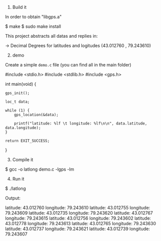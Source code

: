 1. Build it

In order to obtain "libgps.a"

$ make
$ sudo make install

This project abstracts all datas and replies in:

 -> Decimal Degrees for latitudes and logitudes (43.012760 , 79.243610)

2. demo 

Create a simple `demo.c` file (you can find all in the main folder)

#include <stdio.h>
#include <stdlib.h>
#include <gps.h>

int main(void) {
   
    gps_init();

    loc_t data;

    while (1) {
        gps_location(&data);

        printf("latitude: %lf \t longitude: %lf\n\n", data.latitude, data.longitude);
    }

    return EXIT_SUCCESS;
}


3. Compile it


$ gcc -o latlong demo.c -lgps -lm


4. Run it


$ ./latlong


Output:

latitude: 43.012760      longitude: 79.243610
latitude: 43.012755      longitude: 79.243609
latitude: 43.012735      longitude: 79.243620
latitude: 43.012767      longitude: 79.243615
latitude: 43.012756      longitude: 79.243602
latitude: 43.012778      longitude: 79.243613
latitude: 43.012765      longitude: 79.243630
latitude: 43.012737      longitude: 79.243621
latitude: 43.012739      longitude: 79.243607




